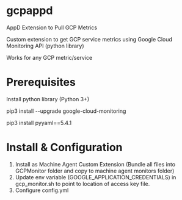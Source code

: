 # gcpappd
AppD Extension to Pull GCP Metrics

Custom extension to get GCP service metrics using Google Cloud Monitoring API (python library)

Works for any GCP metric/service

# Prerequisites

Install python library (Python 3+)

pip3 install --upgrade google-cloud-monitoring

pip3 install pyyaml==5.4.1

# Install & Configuration

1. Install as Machine Agent Custom Extension (Bundle all files into GCPMonitor folder and copy to machine agent monitors folder)
2. Update env variable (GOOGLE_APPLICATION_CREDENTIALS) in gcp_monitor.sh to point to location of access key file.
3. Configure config.yml
